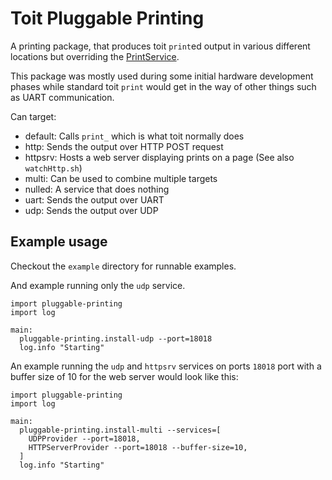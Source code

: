 # Toit Pluggable Printing

A printing package, that produces toit `print`ed output in various different locations but overriding the [PrintService](https://libs.toit.io/system/api/print/class-PrintService).

This package was mostly used during some initial hardware development phases while standard toit `print` would get in the way of other things such as UART communication.

Can target:
 - default: Calls `print_` which is what toit normally does
 - http: Sends the output over HTTP POST request
 - httpsrv: Hosts a web server displaying prints on a page (See also `watchHttp.sh`)
 - multi: Can be used to combine multiple targets
 - nulled: A service that does nothing
 - uart: Sends the output over UART
 - udp: Sends the output over UDP

## Example usage

Checkout the `example` directory for runnable examples.

And example running only the `udp` service.

```toit
import pluggable-printing
import log

main:
  pluggable-printing.install-udp --port=18018
  log.info "Starting"
```

An example running the `udp` and `httpsrv` services on ports `18018` port with a buffer size of 10 for the web server would look like this:

```toit
import pluggable-printing
import log

main:
  pluggable-printing.install-multi --services=[
    UDPProvider --port=18018,
    HTTPServerProvider --port=18018 --buffer-size=10,
  ]
  log.info "Starting"
```